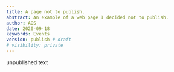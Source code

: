 ```yaml
---
title: A page not to publish.
abstract: An example of a web page I decided not to publish.
author: AOS
date: 2020-09-18
keywords: Events
version: publish # draft
# visibility: private
---
```

unpublished text